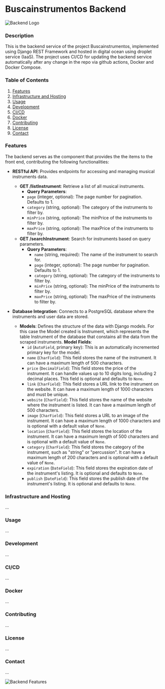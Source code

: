 # Buscainstrumentos Backend

![Backend Logo](path/to/logo.png)

### Description
This is the backend service of the project Buscainstrumentos, implemented using Django REST Framework and hosted in digital ocean using droplet service (IaaS).
The project uses CI/CD for updating the backend service automatically after any change in the repo via github actions, Docker and Docker Compose.   

### Table of Contents
1. [Features](#features)
2. [Infrastructure and Hosting](#infrastructure-and-hosting)
3. [Usage](#usage)
4. [Development](#development)
5. [CI/CD](#cicd)
6. [Docker](#docker)
7. [Contributing](#contributing)
8. [License](#license)
9. [Contact](#contact)

### Features
The backend serves as the component that provides the the items to the front end, contributing the following functionalities:

- **RESTful API**: Provides endpoints for accessing and managing musical instruments data.
  - **GET /listInstrument**: Retrieve a list of all musical instruments.
     - **Query Parameters**:
      - `page` (integer, optional): The page number for pagination. Defaults to 1.
      - `category` (string, optional): The category of the instruments to filter by.
      - `minPrice` (string, optional): The minPrice of the instruments to filter by.
      - `maxPrice` (string, optional): The maxPrice of the instruments to filter by.
  - **GET /searchInstrument**: Search for instruments based on query parameters.
    - **Query Parameters**:
      - `name` (string, required): The name of the instrument to search for.
      - `page` (integer, optional): The page number for pagination. Defaults to 1.
      - `category` (string, optional): The category of the instruments to filter by.
      - `minPrice` (string, optional): The minPrice of the instruments to filter by.
      - `maxPrice` (string, optional): The maxPrice of the instruments to filter by.

- **Database Integration**: Connects to a PostgreSQL database where the instruments and user data are stored.
  - **Models**: Defines the structure of the data with Django models. For this case the Model created is Instrument, which represents the table Instrument of the database that constains all the data from the scraped instruments.
    **Model Fields**:
    - `id` (`AutoField`, primary key): This is an automatically incremented primary key for the model.
    - `name` (`CharField`): This field stores the name of the instrument. It can have a maximum length of 500 characters.
    - `price` (`DecimalField`): This field stores the price of the instrument. It can handle values up to 10 digits long, including 2 decimal places. This field is optional and defaults to `None`.
    - `link` (`CharField`): This field stores a URL link to the instrument on the website. It can have a maximum length of 1000 characters and must be unique.
    - `website` (`CharField`): This field stores the name of the website where the instrument is listed. It can have a maximum length of 500 characters.
    - `image` (`CharField`): This field stores a URL to an image of the instrument. It can have a maximum length of 1000 characters and is optional with a default value of `None`.
    - `location` (`CharField`): This field stores the location of the instrument. It can have a maximum length of 500 characters and is optional with a default value of `None`.
    - `category` (`CharField`): This field stores the category of the instrument, such as "string" or "percussion". It can have a maximum length of 200 characters and is optional with a default value of `None`.
    - `expiration` (`DateField`): This field stores the expiration date of the instrument's listing. It is optional and defaults to `None`.
    - `publish` (`DateField`): This field stores the publish date of the instrument's listing. It is optional and defaults to `None`.
      



### Infrastructure and Hosting
...

### Usage
...

### Development
...

### CI/CD
...

### Docker
...

### Contributing
...

### License
...

### Contact
...

![Backend Features](path/to/features.png)
